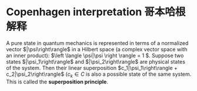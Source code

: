 # Copenhagen interpretation  哥本哈根解释

A pure state in quantum mechanics is represented in terms of a normalized
vector $|\psi\right\rangle$ in a Hilbert space (a complex vector space with an
inner product): $\left \langle \psi|\psi \right \rangle = 1 $. Suppose two states $|\psi_1\right\rangle$ and $|\psi_2\right\rangle$ are physical states of the system. Then their linear superposition $c_1|\psi_1\right\rangle + c_2|\psi_2\right\rangle$
$(c_k \in C$ is also a possible state of the same system. This is called the **superposition principle**.
